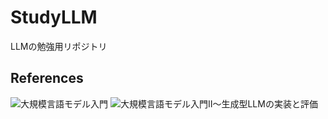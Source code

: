 # StudyLLM

LLMの勉強用リポジトリ

## References

![大規模言語モデル入門](https://amzn.asia/d/2ewzg0r)
![大規模言語モデル入門Ⅱ〜生成型LLMの実装と評価](https://amzn.asia/d/coRwOc8)